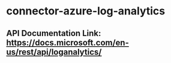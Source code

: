 # connector-azure-log-analytics

## API Documentation Link: https://docs.microsoft.com/en-us/rest/api/loganalytics/

